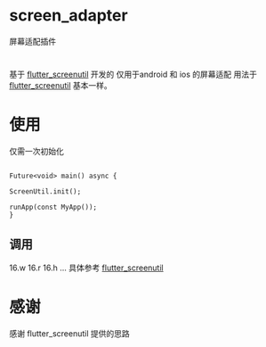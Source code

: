 # screen_adapter

屏幕适配插件

#
基于 [flutter_screenutil](https://github.com/OpenFlutter/flutter_screenutil)  开发的 仅用于android 和 ios 的屏幕适配 
用法于 [flutter_screenutil](https://github.com/OpenFlutter/flutter_screenutil) 基本一样。

# 使用
仅需一次初始化
```

Future<void> main() async {

ScreenUtil.init();

runApp(const MyApp());
}

```

## 调用
16.w
16.r 
16.h
... 
具体参考 [flutter_screenutil](https://github.com/OpenFlutter/flutter_screenutil)

# 感谢
感谢 flutter_screenutil 提供的思路

